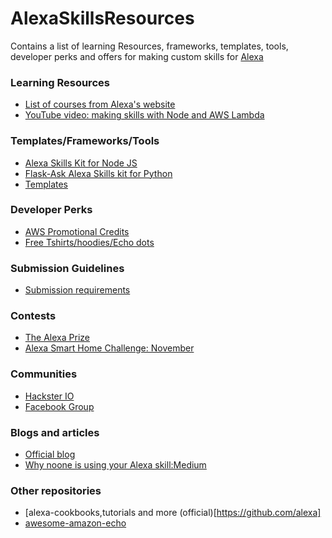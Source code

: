 # AlexaSkillsResources
Contains a list of learning Resources, frameworks, templates, tools, developer perks and offers for making custom skills for [Alexa](https://developer.amazon.com/alexa)

### Learning Resources
* [List of courses from Alexa's website](https://developer.amazon.com/alexa-skills-kit/alexa-skills-developer-training)
* [YouTube video: making skills with Node and AWS Lambda](https://www.youtube.com/watch?v=zt9WdE5kR6g)

### Templates/Frameworks/Tools
* [Alexa Skills Kit for Node JS](https://github.com/alexa/alexa-skills-kit-sdk-for-nodejs)
* [Flask-Ask Alexa Skills kit for Python](https://github.com/johnwheeler/flask-ask)
* [Templates](https://developer.amazon.com/alexa-skills-kit/tutorials)

### Developer Perks
* [AWS Promotional Credits](https://developer.amazon.com/alexa-skills-kit/alexa-aws-credits)
* [Free Tshirts/hoodies/Echo dots](https://developer.amazon.com/alexa-skills-kit/alexa-developer-skill-promotion)

### Submission Guidelines
* [Submission requirements](https://developer.amazon.com/docs/custom-skills/certification-requirements-for-custom-skills.html)

### Contests
* [The Alexa Prize](https://developer.amazon.com/alexaprize)
* [Alexa Smart Home Challenge: November](https://www.hackster.io/contests/alexasmarthome)

### Communities
* [Hackster IO](https://www.hackster.io/amazon-alexa)
* [Facebook Group](https://www.facebook.com/groups/303064340153583/)

### Blogs and articles
* [Official blog](https://developer.amazon.com/blogs/alexa/)
* [Why noone is using your Alexa skill:Medium](https://medium.com/the-mission/nobody-cares-about-your-amazon-alexa-skill-ac14bd080327)

### Other repositories
* [alexa-cookbooks,tutorials and more (official)[https://github.com/alexa]
* [awesome-amazon-echo](https://github.com/miguelmota/awesome-amazon-echo)
